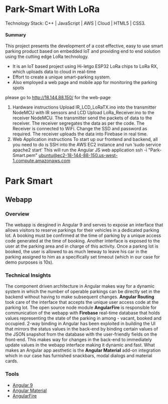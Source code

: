 # Park-Smart With LoRa

Technology Stack:  C++ | JavaScript | AWS | Cloud | HTML5 | CSS3.

#### Summary
This project presents the development of a cost effective, easy to use smart parking product based on embedded IoT and providing end to end solution using the cutting edge LoRa technology. 
* It is an IoT based project using Hi-letgo ESP32 LoRa chips to LoRa RX, which uploads data to cloud in real-time
* Effort to create a unique smart-parking system.
* Also employed a web page and mobile app for monitoring the parking spots

please go to http://18.144.88.150/ for the web-page

1.	Hardware instructions
Upload IR_LCD_LoRaTX.ino into the transmitter NodeMCU with IR sensors and LCD
Upload LoRa_Receiver.ino to the receiver NodeMCU.
The transmitter send the packets of data to the receiver.
The receiver segregates the data as per the code.
The Receiver is connected to WiFi. Change the SSD and password as required.
The receiver uploads the data into Firebase in real time.
2.	Web Application instructions
To start up our frontend and backend, all you need to do is SSH into the AWS EC2 instance and run ‘sudo service apache2 start’ This will run the Angular JS web application
ssh -i "Park-Smart.pem" ubuntu@ec2-18-144-88-150.us-west-1.compute.amazonaws.com


# Park Smart

## Webapp

### Overview

The webapp is desgined in Angular 9 and serves to expose an interface that allows visitors to reserve parkings for their vehicles in a dedicated parking lot.
A booking must be confirmed at the time of parking by a unique access code generated at the time of booking.
Another interface is exposed to the user at the parking area and in charge of this activity. 
Once a parkng lot is booked, the user is allowed to as much leeway to leave his car in the parking assigned to him as a specifically set timeout (which in our case for demo purposes is 10s).

### Technical Insights

The component driven architecture in Angular makes way for a dynamic system in which the number of operable parkings can be directly set in the backend without having to make subsequent changes.
 **Angular Routing** took care of the interface that accepts the unique user access code at the parking lot.
 The open source node module **AngularFire** is responsible for communication of the webapp with
 **Firebase** real-time database that holds values representing the state of the parking in among - vacant, booked and occupied.
 2-way binding in Angular has been exploited in building the UI that mirrors the status values in the back-end by binding certain values of the JSON snapshot from the database with the user-friendly fields on the front-end.
 This makes way for changes in the back-end to immediately update values in the webapp interface making it dynamic and fast. What makes an Angular app aesthetic is the **Angular Material** add-on integration which in our case has furnished snackbars, modal dialogs and material cards.

### Tools

- [Angular 9](https://angular.io/)
- [Angular Material](https://material.angular.io/)
- [AngularFire](https://github.com/angular/angularfire)
